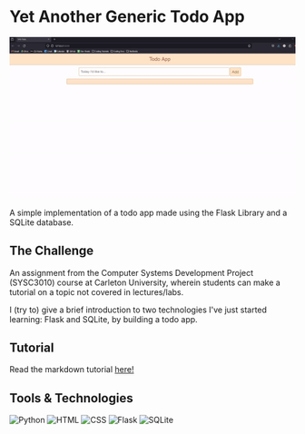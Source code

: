 # Yet Another Generic Todo App

![YAG-Todo in action](media\yag-todo-in-action.gif)
 
A simple implementation of a todo app made using the Flask Library and a SQLite database.

## The Challenge

An assignment from the Computer Systems Development Project (SYSC3010) course at Carleton University, wherein students can make a tutorial on a topic not covered in lectures/labs.

I (try to) give a brief introduction to two technologies I've just started learning: Flask and SQLite, by building a todo app.

## Tutorial

Read the markdown tutorial [here!](Todo-memo.md)

## Tools & Technologies

![Python](https://img.shields.io/badge/-Python-ffd343?&logo=Python&style=for-the-badge)
![HTML](https://img.shields.io/badge/HTML-ff4433?style=for-the-badge&logo=html5&logoColor=white)
![CSS](https://img.shields.io/badge/CSS-46a2f1?style=for-the-badge&logo=css3&logoColor=white)
![Flask](https://img.shields.io/badge/flask-%23000.svg?style=for-the-badge&logo=flask&logoColor=white)
![SQLite](https://img.shields.io/badge/sqlite-003c58.svg?style=for-the-badge&logo=sqlite&logoColor=white)
